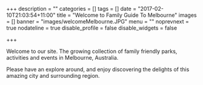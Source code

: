 +++
description = ""
categories = []
tags = []
date = "2017-02-10T21:03:54+11:00"
title = "Welcome to Family Guide To Melbourne"
images = []
banner = "images/welcomeMelbourne.JPG"
menu = ""
noprevnext = true
nodateline = true
disable_profile = false
disable_widgets = false

+++

Welcome to our site. The growing collection of family friendly parks, activities and events in Melbourne, Australia.

Please have an explore around, and enjoy discovering the delights of this amazing city and surrounding region.